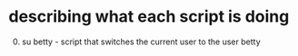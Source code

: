 # describing what each script is doing
0. su betty - script that switches the current user to the user betty 
